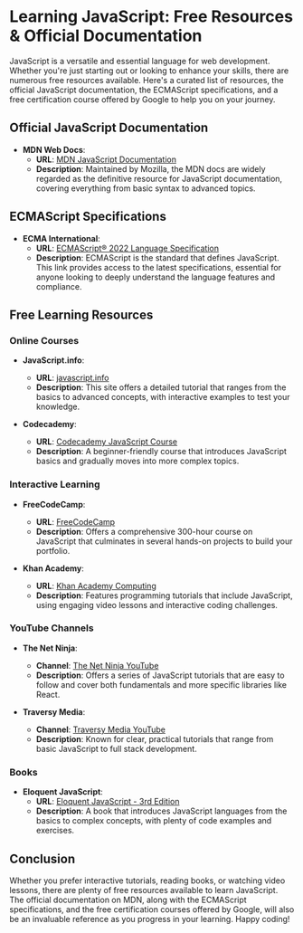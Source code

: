 # Learning JavaScript: Free Resources & Official Documentation

JavaScript is a versatile and essential language for web development. Whether you're just starting out or looking to enhance your skills, there are numerous free resources available. Here's a curated list of resources, the official JavaScript documentation, the ECMAScript specifications, and a free certification course offered by Google to help you on your journey.

## Official JavaScript Documentation

- **MDN Web Docs**:
  - **URL**: [MDN JavaScript Documentation](https://developer.mozilla.org/en-US/docs/Web/JavaScript)
  - **Description**: Maintained by Mozilla, the MDN docs are widely regarded as the definitive resource for JavaScript documentation, covering everything from basic syntax to advanced topics.

## ECMAScript Specifications

- **ECMA International**:
  - **URL**: [ECMAScript® 2022 Language Specification](https://www.ecma-international.org/publications-and-standards/standards/ecma-262/)
  - **Description**: ECMAScript is the standard that defines JavaScript. This link provides access to the latest specifications, essential for anyone looking to deeply understand the language features and compliance.
 
## Free Learning Resources

### Online Courses

- **JavaScript.info**:
  - **URL**: [javascript.info](https://javascript.info/)
  - **Description**: This site offers a detailed tutorial that ranges from the basics to advanced concepts, with interactive examples to test your knowledge.

- **Codecademy**:
  - **URL**: [Codecademy JavaScript Course](https://www.codecademy.com/learn/introduction-to-javascript)
  - **Description**: A beginner-friendly course that introduces JavaScript basics and gradually moves into more complex topics.

### Interactive Learning

- **FreeCodeCamp**:
  - **URL**: [FreeCodeCamp](https://www.freecodecamp.org/)
  - **Description**: Offers a comprehensive 300-hour course on JavaScript that culminates in several hands-on projects to build your portfolio.

- **Khan Academy**:
  - **URL**: [Khan Academy Computing](https://www.khanacademy.org/computing/computer-programming/programming)
  - **Description**: Features programming tutorials that include JavaScript, using engaging video lessons and interactive coding challenges.

### YouTube Channels

- **The Net Ninja**:
  - **Channel**: [The Net Ninja YouTube](https://www.youtube.com/channel/UCW5YeuERMmlnqo4oq8vwUpg)
  - **Description**: Offers a series of JavaScript tutorials that are easy to follow and cover both fundamentals and more specific libraries like React.

- **Traversy Media**:
  - **Channel**: [Traversy Media YouTube](https://www.youtube.com/user/TechGuyWeb)
  - **Description**: Known for clear, practical tutorials that range from basic JavaScript to full stack development.

### Books

- **Eloquent JavaScript**:
  - **URL**: [Eloquent JavaScript - 3rd Edition](https://eloquentjavascript.net/)
  - **Description**: A book that introduces JavaScript languages from the basics to complex concepts, with plenty of code examples and exercises.

## Conclusion

Whether you prefer interactive tutorials, reading books, or watching video lessons, there are plenty of free resources available to learn JavaScript. The official documentation on MDN, along with the ECMAScript specifications, and the free certification courses offered by Google, will also be an invaluable reference as you progress in your learning. Happy coding!
